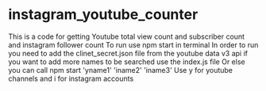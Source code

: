 # instagram_youtube_counter
This is a code for getting Youtube total view count and subscriber count and instagram follower count
To run use npm start in terminal
In order to run you need to add the clinet_secret.json file from the youtube data v3 api
if you want to add more names to be searched use the index.js file
Or else you can call npm start 'yname1' 'iname2' 'iname3'
Use y for youtube channels and i for instagram accounts
